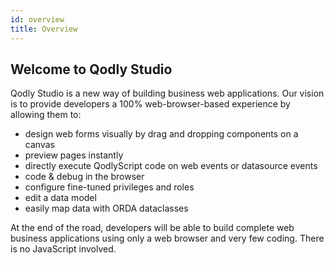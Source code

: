 ```yaml
---
id: overview
title: Overview
---
```


## Welcome to Qodly Studio

Qodly Studio is a new way of building business web applications. Our vision is to provide developers a 100% web-browser-based experience by allowing them to:

* design web forms visually by drag and dropping components on a canvas
* preview pages instantly
* directly execute QodlyScript code on web events or datasource events
* code & debug in the browser
* configure fine-tuned privileges and roles 
* edit a data model
* easily map data with ORDA dataclasses

At the end of the road, developers will be able to build complete web business applications using only a web browser and very few coding. There is no JavaScript involved.

